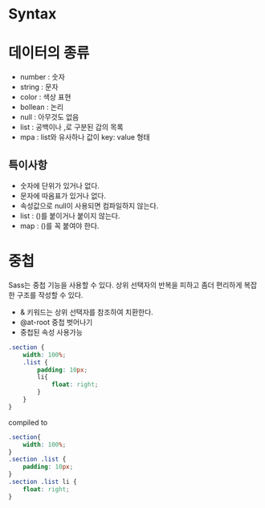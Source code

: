 # Syntax
# 데이터의 종류
- number : 숫자
- string : 문자
- color : 색상 표현
- bollean : 논리
- null : 아무것도 없음
- list : 공백이나 ,로 구분된 갑의 목록
- mpa : list와 유사하나 값이 key: value 형태

## 특이사항
- 숫자에 단위가 있거나 없다.
- 문자에 따옴표가 있거나 없다.
- 속성값으로 null이 사용되면 컴파일하지 않는다.
- list : ()를 붙이거나 붙이지 않는다.
- map : ()를 꼭 붙여야 한다.

# 중첩
Sass는 중첩 기능을 사용할 수 있다.
상위 선택자의 반복을 피하고 좀더 편리하게 복잡한 구조를 작성할 수 있다.

- & 키워드는 상위 선택자를 참조하여 치환한다.
- @at-root 중첩 벗어나기
- 중첩된 속성 사용가능

```css
.section {
    width: 100%;
    .list {
        padding: 10px;
        li{
            float: right;
        }
    }
}
```
compiled to
```css
.section{
    width: 100%;
}
.section .list {
    padding: 10px;
}
.section .list li {
    float: right;
}
```


